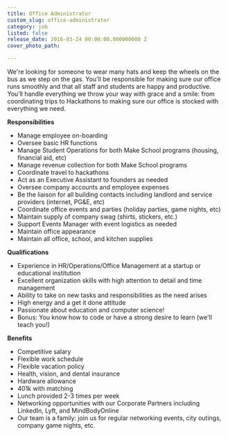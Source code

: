```yaml
---
title: Office Administrator
custom_slug: office-administrator
category: job
listed: false
release_date: 2016-03-24 00:00:00.000000000 Z
cover_photo_path: 

---
```

We're looking for someone to wear many hats and keep the wheels on the bus as we step on the gas. You'll be responsible for making sure our office runs smoothly and that all staff and students are happy and productive. You’ll handle everything we throw your way with grace and a smile: from coordinating trips to Hackathons to making sure our office is stocked with everything we need.

<b>Responsibilities</b>

- Manage employee on-boarding
- Oversee basic HR functions
- Manage Student Operations for both Make School programs (housing, financial aid, etc)
- Manage revenue collection for both Make School programs 
- Coordinate travel to hackathons
- Act as an Executive Assistant to founders as needed
- Oversee company accounts and employee expenses
- Be the liaison for all building contacts including landlord and service providers (internet, PG&E, etc)
- Coordinate office events and parties (holiday parties, game nights, etc)
- Maintain supply of company swag (shirts, stickers, etc.)
- Support Events Manager with event logistics as needed
- Maintain office appearance 
- Maintain all office, school, and kitchen supplies


<b>Qualifications</b>

- Experience in HR/Operations/Office Management at a startup or educational institution 
- Excellent organization skills with high attention to detail and time management
- Ability to take on new tasks and responsibilities as the need arises
- High energy and a get it done attitude 
- Passionate about education and computer science!
- Bonus: You know how to code or have a strong desire to learn (we'll teach you!)

<b>Benefits</b>

- Competitive salary
- Flexible work schedule
- Flexible vacation policy
- Health, vision, and dental insurance
- Hardware allowance
- 401k with matching
- Lunch provided 2-3 times per week
- Networking opportunities with our Corporate Partners including LinkedIn, Lyft, and MindBodyOnline
- Our team is a family: join us for regular networking events, city outings, company game nights, etc.